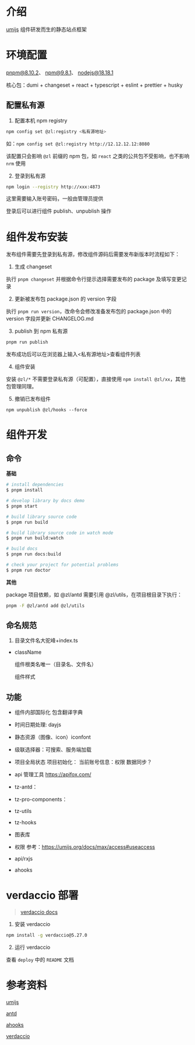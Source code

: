 # 介绍

[umijs](https://d.umijs.org/) 组件研发而生的静态站点框架


# 环境配置

pnpm@8.10.2、 npm@9.8.1、 nodejs@18.18.1

核心包：dumi + changeset + react + typescript + eslint + prettier + husky

## 配置私有源

1. 配置本机 npm registry

```bash
npm config set @zl:registry <私有源地址>
```

如：`npm config set @zl:registry http://12.12.12.12:8080`

该配置只会影响 `@zl` 前缀的 npm 包，如 `react` 之类的公共包不受影响，也不影响 `nrm` 使用

2. 登录到私有源

```bash
npm login --registry http://xxx:4873
```

这里需要输入账号密码，一般由管理员提供

登录后可以进行组件 publish、unpublish 操作

# 组件发布安装

发布组件需要先登录到私有源，修改组件源码后需要发布新版本时流程如下：

1. 生成 changeset

执行 `pnpm changeset` 并根据命令行提示选择需要发布的 package 及填写变更记录

2. 更新被发布包 package.json 的 version 字段

执行 `pnpm run version`，改命令会修改准备发布包的 package.json 中的 version 字段并更新 CHANGELOG.md

3. publish 到 npm 私有源

```bash
pnpm run publish
```

发布成功后可以在浏览器上输入<私有源地址>查看组件列表

4. 组件安装

安装 `@zl/*` 不需要登录私有源（可配置），直接使用 `npm install @zl/xx`，其他包管理同理。

5. 撤销已发布组件

```
npm unpublish @zl/hooks --force
```

# 组件开发


## 命令

**基础**

```bash
# install dependencies
$ pnpm install

# develop library by docs demo
$ pnpm start

# build library source code
$ pnpm run build

# build library source code in watch mode
$ pnpm run build:watch

# build docs
$ pnpm run docs:build

# check your project for potential problems
$ pnpm run doctor
```

**其他**

package 项目依赖，如 @zl/antd 需要引用 @zl/utils，在项目根目录下执行：

```bash
pnpm -F @zl/antd add @zl/utils
```

## 命名规范

1. 目录文件名大驼峰+index.ts

- className

  组件根类名唯一（目录名、文件名）

  组件样式

## 功能

- 组件内部国际化
  包含翻译字典

- 时间日期处理: dayjs
- 静态资源（图像、icon）iconfont
- 级联选择器：可搜索、服务端加载
- 项目全局状态
  项目初始化：
  当前账号信息：权限
  数据同步？

- api 管理工具 https://apifox.com/
- tz-antd：
- tz-pro-components：
- tz-utils
- tz-hooks
- 图表库
- 权限
  参考：https://umijs.org/docs/max/access#useaccess

- api/rxjs
- ahooks

# verdaccio 部署

> [verdaccio docs](https://verdaccio.org/docs/setup-npm)

1. 安装 verdaccio

```bash
npm install -g verdaccio@5.27.0
```

2. 运行 verdaccio

查看 `deploy` 中的 `README` 文档

# 参考资料

[umijs](https://d.umijs.org/)

[antd](https://4x-ant-design.antgroup.com/components/overview-cn/)

[ahooks](https://github.com/alibaba/hooks)

[verdaccio](https://verdaccio.org/)

